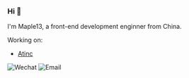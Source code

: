 <!--
**Maple13/Maple13** is a ✨ _special_ ✨ repository because its `README.md` (this file) appears on your GitHub profile.

Here are some ideas to get you started:

- 🔭 I’m currently working on ...
- 🌱 I’m currently learning ...
- 👯 I’m looking to collaborate on ...
- 🤔 I’m looking for help with ...
- 💬 Ask me about ...
- 📫 How to reach me: ...
- 😄 Pronouns: ...
- ⚡ Fun fact: ...
-->

### Hi 👋
I'm Maple13, a front-end development enginner from China.


Working on:

- [Atinc](https://github.com/atinc)

![Wechat](https://img.shields.io/badge/mr__Maple13-success?style=flat&logo=Wechat&logoColor=white)
![Email](https://img.shields.io/badge/im.maple13@outlook.com-blue?style=flat&logo=Gmail&logoColor=white)
